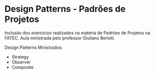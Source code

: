 # Design Patterns - Padrões de Projetos

Inclusão dos exercícios realizados na matéria de Padrões de Projetos na FATEC. Aula ministrada pelo professor Giuliano Bertoti.

Design Patterns Ministrados:
- Strategy
- Observer
- Composite
